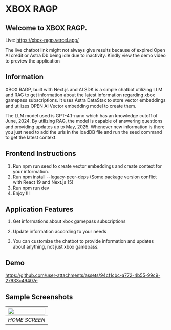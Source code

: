 # XBOX RAGP

## Welcome to XBOX RAGP.

Live: https://xbox-ragp.vercel.app/

The live chatbot link might not always give results because of expired Open AI credit or Astra Db being idle due to inactivity. Kindly view the demo video to preview the application

## Information

XBOX RAGP, built with Next.js and AI SDK is a simple chatbot utilizing LLM and RAG to get information about the latest information regarding xbox gamepass subscriptions. It uses Astra DataStax to store vector embeddings and utilizes OPEN AI Vector embedding model to create them.

The LLM model used is GPT-4.1-nano which has an knowledge cutoff of June, 2024. By utilizing RAG, the model is capable of answering questions and providing updates up to May, 2025. Whenever new information is there you just need to add the urls in the loadDB file and run the seed command to get the latest context.

## Frontend Instructions

1. Run npm run seed to create vector embeddings and create context for your information.
2. Run npm install --legacy-peer-deps (Some package version conflict with React 19 and Next.js 15)
3. Run npm run dev
4. Enjoy !!!

## Application Features

1. Get informations about xbox gamepass subscriptions

2. Update information according to your needs

3. You can customize the chatbot to provide information and updates about anything, not just xbox gamepass.

## Demo

https://github.com/user-attachments/assets/94cf1cbc-a772-4b55-99c9-27933c49407e

## Sample Screenshots

| <img src="https://github.com/user-attachments/assets/0cfa495e-435e-4a18-b541-ac34c1a43845" width=100% height=100%> |
| :----------------------------------------------------------------------------------------------------------------: |
|                                                   _HOME SCREEN_                                                    |
